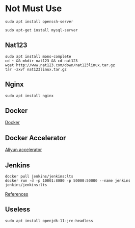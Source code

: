 # Not Must Use

    sudo apt install openssh-server

    sudo apt-get install mysql-server

## Nat123

    sudo apt install mono-complete
    cd ~ && mkdir nat123 && cd nat123
    wget http://www.nat123.com/down/nat123linux.tar.gz
    tar -zxvf nat123linux.tar.gz

## Nginx 

    sudo apt install nginx
    
## Docker

[Docker](./softwares/docker/README.md)

## Docker Accelerator

[Aliyun accelerator](https://cr.console.aliyun.com/cn-hangzhou/instances/mirrors)

## Jenkins

    docker pull jenkins/jenkins:lts
    docker run -d -p 10001:8080 -p 50000:50000 --name jenkins jenkins/jenkins:lts

    
[References](./softwares/jenkins/README.md)    


## Useless

    sudo apt install openjdk-11-jre-headless
